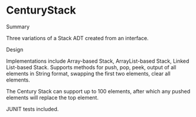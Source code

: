 # CenturyStack
Summary

Three variations of a Stack ADT created from an interface.

Design

Implementations include Array-based Stack, ArrayList-based Stack, Linked List-based Stack. Supports methods for push, pop, peek, output of all elements in String format, swapping the first two elements, clear all elements.

The Century Stack can support up to 100 elements, after which any pushed elements will replace the top element.

JUNIT tests included.
